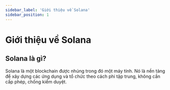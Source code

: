 ```yaml
---
sidebar_label: 'Giới thiệu về Solana'
sidebar_position: 1
---
```

# Giới thiệu về Solana
## Solana là gì?
Solana là một blockchain được nhúng trong đó một máy tính. Nó là nền tảng để xây dựng các ứng dụng và tổ chức theo cách phi tập trung, không cần cấp phép, chống kiểm duyệt.